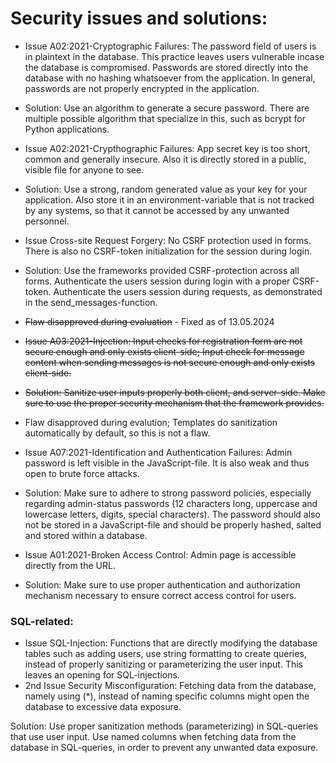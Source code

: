 # Security issues and solutions:

- Issue A02:2021-Cryptographic Failures: The password field of users is in plaintext in the database. This practice leaves users vulnerable incase the database is compromised. Passwords are stored directly into the database with no hashing whatsoever from the application. In general, passwords are not properly encrypted in the application.

- Solution: Use an algorithm to generate a secure password. There are multiple possible algorithm that specialize in this, such as bcrypt for Python applications.

- Issue A02:2021-Crypthographic Failures: App secret key is too short, common and generally insecure. Also it is directly stored in a public, visible file for anyone to see.

- Solution: Use a strong, random generated value as your key for your application. Also store it in an environment-variable that is not tracked by any systems, so that it cannot be accessed by any unwanted personnel.

- Issue Cross-site Request Forgery: No CSRF protection used in forms. There is also no CSRF-token initialization for the session during login.

- Solution: Use the frameworks provided CSRF-protection across all forms. Authenticate the users session during login with a proper CSRF-token. Authenticate the users session during requests, as demonstrated in the send_messages-function.

- ~~Flaw disapproved during evaluation~~ - Fixed as of 13.05.2024

- ~~Issue A03:2021-Injection: Input checks for registration form are not secure enough and only exists client-side; Input check for message content when sending messages is not secure enough and only exists client-side.~~

- ~~Solution: Sanitize user inputs properly both client, and server-side. Make sure to use the proper security mechanism that the framework provides.~~

- Flaw disapproved during evalution; Templates do sanitization automatically by default, so this is not a flaw.

- Issue A07:2021-Identification and Authentication Failures: Admin password is left visible in the JavaScript-file. It is also weak and thus open to brute force attacks.

- Solution: Make sure to adhere to strong password policies, especially regarding admin-status passwords (12 characters long, uppercase and lowercase letters, digits, special characters). The password should also not be stored in a JavaScript-file and should be properly hashed, salted and stored within a database.

- Issue A01:2021-Broken Access Control: Admin page is accessible directly from the URL.

- Solution: Make sure to use proper authentication and authorization mechanism necessary to ensure correct access control for users.

### SQL-related:

- Issue SQL-Injection: Functions that are directly modifying the database tables such as adding users, use string formatting to create queries, instead of properly sanitizing or parameterizing the user input. This leaves an opening for SQL-injections.
- 2nd Issue Security Misconfiguration: Fetching data from the database, namely using (*), instead of naming specific columns might open the database to excessive data exposure.

Solution: Use proper sanitization methods (parameterizing) in SQL-queries that use user input. Use named columns when fetching data from the database in SQL-queries, in order to prevent any unwanted data exposure.
